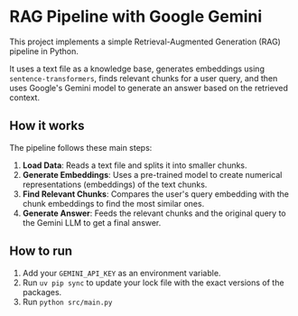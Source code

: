 # RAG Pipeline with Google Gemini

This project implements a simple Retrieval-Augmented Generation (RAG) pipeline in Python.

It uses a text file as a knowledge base, generates embeddings using `sentence-transformers`, finds relevant chunks for a user query, and then uses Google's Gemini model to generate an answer based on the retrieved context.

## How it works

The pipeline follows these main steps:
1.  **Load Data**: Reads a text file and splits it into smaller chunks.
2.  **Generate Embeddings**: Uses a pre-trained model to create numerical representations (embeddings) of the text chunks.
3.  **Find Relevant Chunks**: Compares the user's query embedding with the chunk embeddings to find the most similar ones.
4.  **Generate Answer**: Feeds the relevant chunks and the original query to the Gemini LLM to get a final answer.

## How to run
1. Add your `GEMINI_API_KEY` as an environment variable.
2. Run `uv pip sync` to update your lock file with the exact versions of the packages.
3. Run `python src/main.py`
